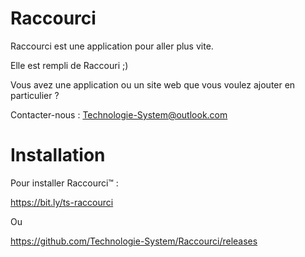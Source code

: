 # Raccourci
Raccourci est une application pour aller plus vite.

Elle est rempli de Raccouri ;)

Vous avez une application ou un site web que vous voulez ajouter en particulier ?

Contacter-nous : Technologie-System@outlook.com

# Installation
  Pour installer Raccourci™ :
  
  https://bit.ly/ts-raccourci
  
  Ou
  
  https://github.com/Technologie-System/Raccourci/releases

